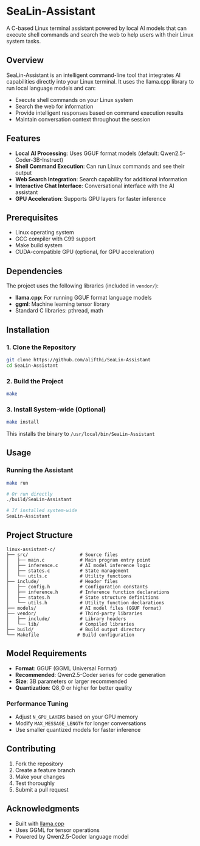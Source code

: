 # SeaLin-Assistant

A C-based Linux terminal assistant powered by local AI models that can execute shell commands and search the web to help users with their Linux system tasks.

## Overview

SeaLin-Assistant is an intelligent command-line tool that integrates AI capabilities directly into your Linux terminal. It uses the llama.cpp library to run local language models and can:

- Execute shell commands on your Linux system
- Search the web for information
- Provide intelligent responses based on command execution results
- Maintain conversation context throughout the session

## Features

- **Local AI Processing**: Uses GGUF format models (default: Qwen2.5-Coder-3B-Instruct)
- **Shell Command Execution**: Can run Linux commands and see their output
- **Web Search Integration**: Search capability for additional information
- **Interactive Chat Interface**: Conversational interface with the AI assistant
- **GPU Acceleration**: Supports GPU layers for faster inference

## Prerequisites

- Linux operating system
- GCC compiler with C99 support
- Make build system
- CUDA-compatible GPU (optional, for GPU acceleration)

## Dependencies

The project uses the following libraries (included in `vendor/`):
- **llama.cpp**: For running GGUF format language models
- **ggml**: Machine learning tensor library
- Standard C libraries: pthread, math

## Installation

### 1. Clone the Repository
```bash
git clone https://github.com/alifthi/SeaLin-Assistant
cd SeaLin-Assistant
```

### 2. Build the Project
```bash
make
```

### 3. Install System-wide (Optional)
```bash
make install
```
This installs the binary to `/usr/local/bin/SeaLin-Assistant`

## Usage

### Running the Assistant
```bash
make run

# Or run directly
./build/SeaLin-Assistant

# If installed system-wide
SeaLin-Assistant
```

## Project Structure

```
linux-assistant-c/
├── src/                   # Source files
│   ├── main.c             # Main program entry point
│   ├── inference.c        # AI model inference logic
│   ├── states.c           # State management
│   └── utils.c            # Utility functions
├── include/               # Header files
│   ├── config.h           # Configuration constants
│   ├── inference.h        # Inference function declarations
│   ├── states.h           # State structure definitions
│   └── utils.h            # Utility function declarations
├── models/                # AI model files (GGUF format)
├── vendor/                # Third-party libraries
│   ├── include/           # Library headers
│   └── lib/               # Compiled libraries
├── build/                 # Build output directory
└── Makefile              # Build configuration
```

## Model Requirements

- **Format**: GGUF (GGML Universal Format)
- **Recommended**: Qwen2.5-Coder series for code generation
- **Size**: 3B parameters or larger recommended
- **Quantization**: Q8_0 or higher for better quality

### Performance Tuning

- Adjust `N_GPU_LAYERS` based on your GPU memory
- Modify `MAX_MESSAGE_LENGTH` for longer conversations
- Use smaller quantized models for faster inference

## Contributing

1. Fork the repository
2. Create a feature branch
3. Make your changes
4. Test thoroughly
5. Submit a pull request


## Acknowledgments

- Built with [llama.cpp](https://github.com/ggerganov/llama.cpp)
- Uses GGML for tensor operations
- Powered by Qwen2.5-Coder language model

